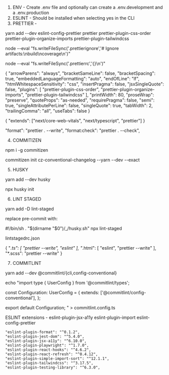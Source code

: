 1. ENV - Create .env file and optionally can create a .env.development and a .env.production
2. ESLINT - Should be installed when selecting yes in the CLI
3. PRETTIER -

yarn add --dev eslint-config-prettier prettier prettier-plugin-css-order prettier-plugin-organize-imports prettier-plugin-tailwindcss

node --eval "fs.writeFileSync('.prettierignore','# Ignore artifacts:\nbuild\ncoverage\n')"

node --eval "fs.writeFileSync('.prettierrc','{}\n')"

{
"arrowParens": "always",
"bracketSameLine": false,
"bracketSpacing": true,
"embeddedLanguageFormatting": "auto",
"endOfLine": "lf",
"htmlWhitespaceSensitivity": "css",
"insertPragma": false,
"jsxSingleQuote": false,
"plugins": [
"prettier-plugin-css-order",
"prettier-plugin-organize-imports",
"prettier-plugin-tailwindcss"
],
"printWidth": 80,
"proseWrap": "preserve",
"quoteProps": "as-needed",
"requirePragma": false,
"semi": true,
"singleAttributePerLine": false,
"singleQuote": true,
"tabWidth": 2,
"trailingComma": "all",
"useTabs": false
}

{
"extends": ["next/core-web-vitals", "next/typescript", "prettier"]
}

"format": "prettier . --write",
"format:check": "prettier . --check",

4. COMMITIZEN

npm i -g commitizen

commitizen init cz-conventional-changelog --yarn --dev --exact

5. HUSKY

yarn add --dev husky

npx husky init

6. LINT STAGED

yarn add -D lint-staged

replace pre-commit with:

#!/bin/sh
. "$(dirname "$0")/\_/husky.sh"
npx lint-staged

lintstagedrc.json

{
"_.ts": [
"prettier --write",
"eslint"
],
"_.html": [
"eslint",
"prettier --write"
],
"\*.scss": "prettier --write"
}

7. COMMITLINT

yarn add --dev @commitlint/{cli,config-conventional}

echo "import type { UserConfig } from '@commitlint/types';

const Configuration: UserConfig = {
extends: ['@commitlint/config-conventional'],
};

export default Configuration;
" > commitlint.config.ts

ESLINT extensions - eslint-plugin-jsx-a11y eslint-plugin-import eslint-config-prettier

    "eslint-plugin-format": "^0.1.2",
    "eslint-plugin-jest-dom": "^5.4.0",
    "eslint-plugin-jsx-a11y": "^6.10.0",
    "eslint-plugin-playwright": "^1.7.0",
    "eslint-plugin-react-hooks": "^4.6.2",
    "eslint-plugin-react-refresh": "^0.4.12",
    "eslint-plugin-simple-import-sort": "^12.1.1",
    "eslint-plugin-tailwindcss": "^3.17.5",
    "eslint-plugin-testing-library": "^6.3.0",
